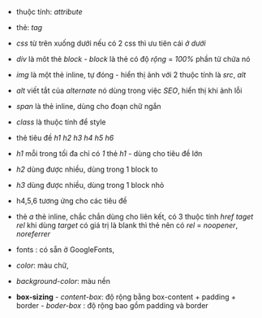 - thuộc tính: _attribute_
- thẻ: _tag_
- _css_ từ trên xuống dưới nếu có 2 css thì ưu tiên cái _ở dưới_
- _div_ là môt thẻ _block_ - _block_ là thẻ có độ _rộng_ = _100%_ phần tử chứa nó
- _img_ là một thẻ inline, tự đóng - hiển thị ảnh với 2 thuộc tính là _src_, _alt_
- _alt_ viết tắt của _alternate_ nó dùng trong việc _SEO_, hiển thị khi ảnh lỗi
- _span_ là thẻ inline, dùng cho đoạn chữ ngắn
- _class_ là thuộc tính để style
- thẻ tiêu đề _h1 h2 h3 h4 h5 h6_
- _h1_ mỗi trong tối đa chỉ có _1_ thẻ _h1_ - dùng cho tiêu đề lớn
- _h2_ dùng được nhiều, dùng trong 1 block to
- _h3_ dùng được nhiều, dùng trong 1 block nhỏ
- h4,5,6 tương ứng cho các tiêu đề
- thẻ _a_ thẻ inline, chắc chắn dùng cho liên kết, có 3 thuộc tính _href_ _taget_ _rel_
      khi dùng _target_ có giá trị là blank thì thẻ nên có _rel_ = _noopener_, _noreferrer_
- fonts : có sẵn ở GoogleFonts, 
- _color_: màu chữ,
- _background-color_: màu nền


- **box-sizing**
      - _content-box_: độ rộng bằng box-content + padding + border
      - _boder-box_ : độ rộng bao gồm padding và border

